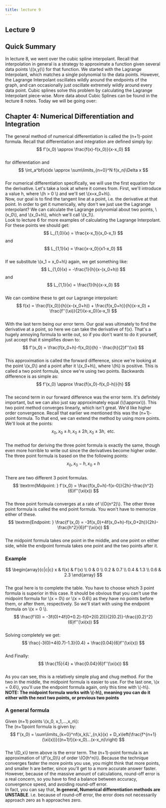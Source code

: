 ```yaml
---
title: lecture 9
---
```

## Lecture 9

## Quick Summary
In lecture 8, we went over the cubic spline interpolant. Recall that interpolation in general is a strategy to approximate a function given several data points \\((x,y)\\) for that function.  We started with the Lagrange Interpolant, which matches a single polynomial to the data points. However, the Lagrange Interpolant oscillates wildly around the endpoints of the graph, and can occasionally just oscillate extremely wildly around every data point. Cubic splines solve this problem by calculating the Lagrange Interpolant piece-wise. More data about Cubic Splines can be found in the lecture 8 notes.
Today we will be going over:

## Chapter 4: Numerical Differentiation and Integration

The general method of numerical differentiation is called the (n+1)-point formula. Recall that differentiation and integration are defined simply by:
$$
f'(x_0) \approx \frac{f(x)-f(x_0)}{x-x_0}
$$  
for differentiation
and  
$$
\int_a^bf(x)dx \approx \sum\limits_{n=0}^N f(x_n)\Delta x
$$  
For numerical differentiation specifically, we will use the first equation for the derivative. Let's take a look at where it comes from.  First, we'll introduce a value h, where \\(h > 0 \\) and we'll set \\(x=x_0+h\\).  
Now, our goal is to find the tangent line at a point, i.e. the derivative at that point. In order to get it numerically, why don't we just use the Lagrange interpolant? We can calculate the Lagrange polynomial about two points, \\(x_0\\), and \\(x_0+h\\), which we'll call \\(x_1\\).  
Look to lecture 6 for more examples of calculating the Lagrange Interpolant. For these points we should get:  
$$
L_{1,0}(x) = \frac{x-x_1}{x_0-x_1}
$$
and
$$
L_{1,1}(x) = \frac{x-x_0}{x1-x_0}
$$  
If we substitute \\(x_1 = x_0+h\\) again, we get something like:  
$$
L_{1,0}(x) = -\frac{1}{h}(x-(x_0+h))
$$
and
$$
L_{1,1}(x) = \frac{1}{h}(x-x_0)
$$  
We can combine these to get our Lagrange interpolant:  
$$
f(x) = \frac{f(x_0)}{h}(x-(x_0+h)) + \frac{f(x_0+h)}{h}(x-x_0) + \frac{f''(\xi)}{2!}(x-x_0)(x-x_1)
$$  
With the last term being our error term. Our goal was ultimately to find the derivative at a point, so here we can take the derivative of f(x). That's a hugely annoying formula to write out, so if you don't want to do it yourself, just accept that it simplifies down to:  
$$
f'(x_0) = \frac{f(x_0+h)-f(x_0)}{h} - \frac{h}{2}f''(\xi)
$$  
This approximation is called the forward difference, since we're looking at the point \\(x_0\\) and a point after it \\(x_0+h\\), where \\(h\\) is positive. This is called a two point formula, since we're using two points. Backwards difference is as simple as:  
$$
f'(x_0) \approx \frac{f(x_0)-f(x_0-h)}{h}
$$  
The second term in our forward difference was the error term. It's definitely important, but we can also just say approximately equal (\\(\approx\\)). This two point method converges linearly, which isn't great. We'd like higher order convergence. Recall that earlier we mentioned this was the (n+1)-point formula. To that end, we can extend the method by using more points.  
We'll look at the points:  
$$
x_0, x_0 \pm h, x_0 \pm 2h, x_0 \pm 3h, \textrm{ etc.}
$$  
The method for deriving the three point formula is exactly the same, though even more horrible to write out since the derivatives become higher order. The three point formula is based on the the following points:  
$$
x_0, x_0-h, x_0 + h
$$  
There are two different 3 point formulas.  
$$
\textrm{Midpoint: } f'(x_0) = \frac{f(x_0+h)-f(x-0)}{2h}-\frac{h^2}{6}f''(\xi(x))
$$  
The three point formula converges at a rate of \\(O(n^2)\\). The other three point formula is called the end point formula. You won't have to memorize either of these.  
$$
\textrm{Endpoint: } \frac{f'(x_0) = -3f(x_0)+4f(x_0+h)-f(x_0+2h)}{2h}-\frac{h^2}{6}f''(\xi(x))
$$  
The midpoint formula takes one point in the middle, and one point on either side, while the endpoint formula takes one point and the two points after it.  
### Example
$$
\begin{array}{c|c|c}
x & f(x) & f'(x) \\
0 & 0 \\
0.2 & 0.7 \\
0.4 & 1.3 \\
0.6 & 2.3
\end{array}
$$  
The goal here is to complete the table. You have to choose which 3 point formula is superior in this case. It should be obvious that you can't use the midpoint formula for \\(x = 0\\) or \\(x = 0.6\\) as they have no points before them, or after them, respectively. So we'll start with using the endpoint formula on \\(x = 0 \\).  
$$
\frac{f'(0) = -3f(0)+4f(0+0.2)-f(0+2(0.2))}{2(0.2)}-\frac{(0.2)^2}{6}f''(\xi(x))
$$  
Solving completely we get:  
$$
\frac{-3(0)+4(0.7)-1.3}{0.4} + \frac{0.04}{6}f''(\xi(x))
$$  
And Finally:  
$$
\frac{15}{4} + \frac{0.04}{6}f''(\xi(x))
$$  
As you can see, this is a relatively simple plug and chug method. For the two in the middle, the midpoint formula is easier to use. For the last one, \\(x = 0.6\\), you'll use the endpoint formula again, only this time with \\(-h\\).  
**NOTE: The midpoint formula works with \\(-h\\), meaning you can do it either with the next two points, or previous two points**
### A general formula
Given (n+1) points \\(x_0, x_1,...,x_n\\):  
The (n+1)point formula is given by:  
$$
f'(x_0) = \sum\limits_{k=0}^nf(x_k)L'_{n,k}(x) + D_x\left(\frac{f^{n+1}(\xi(x))}{(n+1)!}(x-x_0)...(x-x_n)\right)
$$  
The \\(D_x\\) term above is the error term. The (n+1)-point formula is an approximation of \\(f'(x_0)\\) of order \\(O(h^n)\\). Because the technique converges faster the more points you use, you might think that more points, and smaller h are better, since you'll get to a more accurate answer faster. However, because of the massive amount of calculations, round-off error is a real concern, so you have to find a balance between accuracy, convergence speed, and avoiding round-off error.  
In fact, you can say that, **In general, Numerical differentiation methods are UNSTABLE**. i.e. because of round-off error, the error does not necessarily approach zero as h approaches zero.
